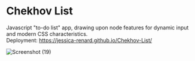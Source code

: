 
# Chekhov List
 Javascript "to-do list" app, drawing upon node features for dynamic input and modern CSS characteristics.  
 Deployment: https://jessica-renard.github.io/Chekhov-List/
 
 ![Screenshot (19)](https://user-images.githubusercontent.com/75540937/132111171-0a572dca-9971-413c-bc9c-e79fa80c4c4f.png)
